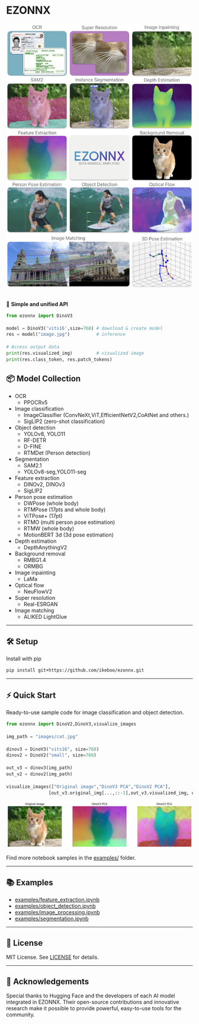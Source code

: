 # EZONNX


<div align="center"><img src=./assets/top.jpg  width=640/> </div>
<br>

🤗 **Simple and unified API**  

```python
from ezonnx import DinoV3

model = DinoV3('vits16',size=768) # download & create model
res = model("image.jpg")          # inference

# Access output data
print(res.visualized_img)         # visualized image
print(res.class_token, res.patch_tokens)
```

## 📦 Model Collection
- OCR
    - PPOCRv5
- Image classification  
    - ImageClassifier (ConvNeXt,ViT,EfficientNetV2,CoAtNet and others.)
    - SigLIP2 (zero-shot classification)
- Object detection
    - YOLOv8, YOLO11
    - RF-DETR
    - D-FINE
    - RTMDet (Person detection)
- Segmentation
    - SAM2.1
    - YOLOv8-seg,YOLO11-seg
- Feature extraction
    - DINOv2, DINOv3
    - SigLIP2
- Person pose estimation
    - DWPose (whole body)
    - RTMPose (17pts and whole body)
    - ViTPose+ (17pt)
    - RTMO (multi person pose estimation)
    - RTMW (whole body)
    - MotionBERT 3d (3d pose estimation)
- Depth estimation
    - DepthAnythingV2
- Background removal
    - RMBG1.4
    - ORMBG
- Image inpainting
    - LaMa
- Optical flow
    - NeuFlowV2
- Super resolution
    - Real-ESRGAN
- Image matching
    - ALIKED LightGlue
---

## 🛠️ Setup
Install with pip
```sh
pip install git+https://github.com/ikeboo/ezonnx.git
```

---

## ⚡ Quick Start

Ready-to-use sample code for image classification and object detection.

```python
from ezonnx import DinoV2,DinoV3,visualize_images

img_path = "images/cat.jpg"

dinov3 = DinoV3("vits16", size=768)
dinov2 = DinoV2("small", size=768)

out_v3 = dinov3(img_path)
out_v2 = dinov2(img_path)

visualize_images(["Original image","DinoV3 PCA","DinoV2 PCA"], 
                [out_v3.original_img[...,::-1],out_v3.visualized_img, out_v2.visualized_img])
```
<img src=./assets/quickstart.jpg  width=800/> 

Find more notebook samples in the [examples/](examples/) folder.

---

## 📚 Examples

- [examples/feature_extraction.ipynb](examples/feature_extraction.ipynb)
- [examples/object_detection.ipynb](examples/object_detection.ipynb)
- [examples/image_processing.ipynb](examples/image_processing.ipynb)
- [examples/segmentation.ipynb](examples/segmentation.ipynb)

---

## 📝 License

MIT License. See [LICENSE](LICENSE) for details.

---


## 🙏 Acknowledgements  

Special thanks to Hugging Face and the developers of each AI model integrated in EZONNX. Their open-source contributions and innovative research make it possible to provide powerful, easy-to-use tools for the community.